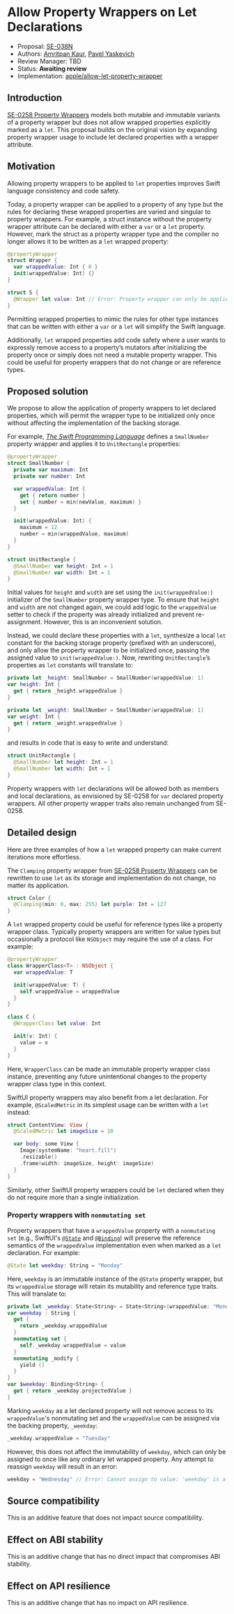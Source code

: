 # Allow Property Wrappers on Let Declarations

* Proposal: [SE-038N](NNNN-filename.md)
* Authors: [Amritpan Kaur](https://github.com/amritpan), [Pavel Yaskevich](https://github.com/xedin)
* Review Manager: TBD
* Status: **Awaiting review**
* Implementation: [apple/allow-let-property-wrapper](https://github.com/apple/swift/pull/62342) 

## Introduction

[SE-0258 Property Wrappers](https://github.com/apple/swift-evolution/blob/main/proposals/0258-property-wrappers.md) models both mutable and immutable variants of a property wrapper but does not allow wrapped properties explicitly marked as a `let`. This proposal builds on the original vision by expanding property wrapper usage to include let declared properties with a wrapper attribute.

## Motivation

Allowing property wrappers to be applied to `let` properties improves Swift language consistency and code safety.

Today, a property wrapper can be applied to a property of any type but the rules for declaring these wrapped properties are varied and singular to property wrappers. For example, a struct instance without the property wrapper attribute can be declared with either a `var` or a `let` property. However, mark the struct as a property wrapper type and the compiler no longer allows it to be written as a `let` wrapped property:
```swift
@propertyWrapper
struct Wrapper {
  var wrappedValue: Int { 0 }
  init(wrappedValue: Int) {}
}

struct S {
  @Wrapper let value: Int // Error: Property wrapper can only be applied to a ‘var’
}
```
Permitting wrapped properties to mimic the rules for other type instances that can be written with either a `var` or a `let` will simplify the Swift language.

Additionally, `let` wrapped properties add code safety where a user wants to expressly remove access to a property’s mutators after initializing the property once or simply does not need a mutable property wrapper. This could be useful for property wrappers that do not change or are reference types.

## Proposed solution

We propose to allow the application of property wrappers to let declared properties, which will permit the wrapper type to be initialized only once without affecting the implementation of the backing storage.

For example, [_The Swift Programming Language_](https://docs.swift.org/swift-book/LanguageGuide/Properties.html#ID617) defines a `SmallNumber` property wrapper and applies it to `UnitRectangle` properties:
```swift
@propertyWrapper
struct SmallNumber {
  private var maximum: Int
  private var number: Int

  var wrappedValue: Int {
    get { return number }
    set { number = min(newValue, maximum) }
  }

  init(wrappedValue: Int) {
    maximum = 12
    number = min(wrappedValue, maximum)
  }
}

struct UnitRectangle {
  @SmallNumber var height: Int = 1
  @SmallNumber var width: Int = 1
}
```
Initial values for `height` and `width` are set using the `init(wrappedValue:)` initializer of the `SmallNumber` property wrapper type. To ensure that `height` and `width` are not changed again, we could add logic to the `wrappedValue` setter to check if the property was already initialized and prevent re-assignment. However, this is an inconvenient solution.

Instead, we could declare these properties with a `let`, synthesize a local `let` constant for the backing storage property (prefixed with an underscore), and only allow the property wrapper to be initialized once, passing the assigned value to `init(wrappedValue:)`. Now, rewriting `UnitRectangle`’s properties as `let` constants will translate to:
```swift
private let _height: SmallNumber = SmallNumber(wrappedValue: 1)
var height: Int {
  get { return _height.wrappedValue }
}

private let _weight: SmallNumber = SmallNumber(wrappedValue: 1)
var weight: Int {
  get { return _weight.wrappedValue }
}
```
and results in code that is easy to write and understand:
```swift
struct UnitRectangle {
  @SmallNumber let height: Int = 1
  @SmallNumber let width: Int = 1
}
```

Property wrappers with `let` declarations will be allowed both as members and local declarations, as envisioned by SE-0258 for `var` declared property wrappers. All other property wrapper traits also remain unchanged from SE-0258.

## Detailed design

Here are three examples of how a `let` wrapped property can make current iterations more effortless.

The `Clamping` property wrapper from [SE-0258 Property Wrappers](https://github.com/apple/swift-evolution/blob/main/proposals/0258-property-wrappers.md#clamping-a-value-within-bounds) can be rewritten to use `let` as its storage and implementation do not change, no matter its application.
```swift
struct Color {
  @Clamping(min: 0, max: 255) let purple: Int = 127
}
```

A `let` wrapped property could be useful for reference types like a property wrapper class. Typically property wrappers are written for value types but occasionally a protocol like `NSObject` may require the use of a class. For example:
```swift
@propertyWrapper
class WrapperClass<T> : NSObject {
  var wrappedValue: T

  init(wrappedValue: T) {
    self.wrappedValue = wrappedValue
  }
}

class C {
  @WrapperClass let value: Int

  init(v: Int) {
    value = v
  }
}
```
Here, `WrapperClass` can be made an immutable property wrapper class instance, preventing any future unintentional changes to the property wrapper class type in this context.

SwiftUI property wrappers may also benefit from a let declaration. For example, `@ScaledMetric` in its simplest usage can be written with a `let` instead:
```swift
struct ContentView: View {
  @ScaledMetric let imageSize = 10

  var body: some View {
    Image(systemName: "heart.fill")
    .resizable()
    .frame(width: imageSize, height: imageSize)
  }
}
```

Similarly, other SwiftUI property wrappers could be `let` declared when they do not require more than a single initialization.

### Property wrappers with `nonmutating set`

Property wrappers that have a `wrappedValue` property with a `nonmutating set` (e.g., SwiftUI's [`@State`](https://developer.apple.com/documentation/swiftui/state/wrappedvalue) and [`@Binding`](https://developer.apple.com/documentation/swiftui/binding/wrappedvalue)) will preserve the reference semantics of the `wrappedValue` implementation even when marked as a `let` declaration. For example:  

```swift
@State let weekday: String = "Monday"
```
Here, `weekday` is an immutable instance of the `@State` property wrapper, but its `wrappedValue` storage will retain its mutability and reference type traits. This will translate to:
```swift
private let _weekday: State<String> = State<String>(wrappedValue: "Monday")
var weekday : String {
  get { 
    return _weekday.wrappedValue 
  }
  nonmutating set {
    self._weekday.wrappedValue = value
  }
  nonmutating _modify { 
    yield () 
  }
}
var $weekday: Binding<String> {
  get { return _weekday.projectedValue }
}
```

Marking `weekday` as a let declared property will not remove access to its `wrappedValue`'s nonmutating set and the `wrappedValue` can be assigned via the backing property, `_weekday`:

```swift
_weekday.wrappedValue = "Tuesday"
```

However, this does not affect the immutability of `weekday`, which can only be assigned to once like any ordinary let wrapped property. Any attempt to reassign `weekday` will result in an error:

```swift
weekday = "Wednesday" // Error: Cannot assign to value: 'weekday' is a 'let' constant
```

## Source compatibility

This is an additive feature that does not impact source compatibility.

## Effect on ABI stability

This is an additive change that has no direct impact that compromises ABI stability.

## Effect on API resilience

This is an additive change that has no impact on API resilience.
